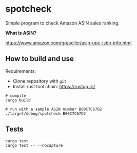 # spotcheck

Simple program to check Amazon ASIN sales ranking.

**What is ASIN?**

https://www.amazon.com/gp/seller/asin-upc-isbn-info.html

## How to build and use

Requirements:

- Clone repository with `git`
- Install rust tool chain: https://rustup.rs/

```
# compile
cargo build

# run with a sample ASIN number B00C7C67O2
./target/debug/spotcheck B00C7C67O2
```

## Tests

```
cargo test
cargo test -- --nocapture
```
